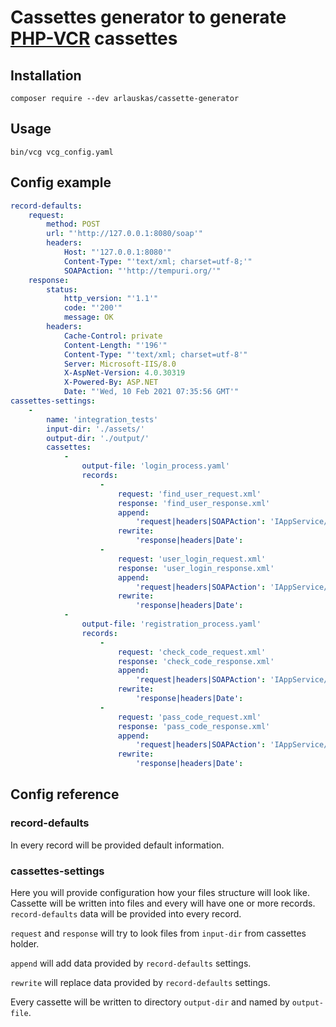 # Cassettes generator to generate [PHP-VCR](https://php-vcr.github.io/) cassettes

## Installation
```shell
composer require --dev arlauskas/cassette-generator
```

## Usage
```shell
bin/vcg vcg_config.yaml
```

## Config example
```yaml
record-defaults:
    request:
        method: POST
        url: "'http://127.0.0.1:8080/soap'"
        headers:
            Host: "'127.0.0.1:8080'"
            Content-Type: "'text/xml; charset=utf-8;'"
            SOAPAction: "'http://tempuri.org/'"
    response:
        status:
            http_version: "'1.1'"
            code: "'200'"
            message: OK
        headers:
            Cache-Control: private
            Content-Length: "'196'"
            Content-Type: "'text/xml; charset=utf-8'"
            Server: Microsoft-IIS/8.0
            X-AspNet-Version: 4.0.30319
            X-Powered-By: ASP.NET
            Date: "'Wed, 10 Feb 2021 07:35:56 GMT'"
cassettes-settings:
    -
        name: 'integration_tests'
        input-dir: './assets/'
        output-dir: './output/'
        cassettes:
            -
                output-file: 'login_process.yaml'
                records:
                    -
                        request: 'find_user_request.xml'
                        response: 'find_user_response.xml'
                        append:
                            'request|headers|SOAPAction': 'IAppService/FindUser'
                        rewrite:
                            'response|headers|Date':
                    -
                        request: 'user_login_request.xml'
                        response: 'user_login_response.xml'
                        append:
                            'request|headers|SOAPAction': 'IAppService/Login'
                        rewrite:
                            'response|headers|Date':
            -
                output-file: 'registration_process.yaml'
                records:
                    -
                        request: 'check_code_request.xml'
                        response: 'check_code_response.xml'
                        append:
                            'request|headers|SOAPAction': 'IAppService/CheckCode'
                        rewrite:
                            'response|headers|Date':
                    -
                        request: 'pass_code_request.xml'
                        response: 'pass_code_response.xml'
                        append:
                            'request|headers|SOAPAction': 'IAppService/PassCode'
                        rewrite:
                            'response|headers|Date':

```

## Config reference

### record-defaults
In every record will be provided default information.

### cassettes-settings
Here you will provide configuration how your files structure will look like.
Cassette will be written into files and every will have one or more records.
`record-defaults` data will be provided into every record.

`request` and `response` will try to look files from `input-dir` from cassettes holder.

`append` will add data provided by `record-defaults` settings.

`rewrite` will replace data provided by `record-defaults` settings.

Every cassette will be written to directory `output-dir` and named by `output-file`.

